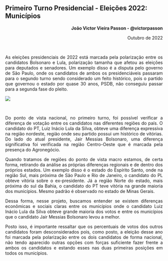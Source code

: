 ## Primeiro Turno Presidencial - Eleições 2022: Municípios
<p style="text-align: right"><strong>João Victor Vieira Passon - @victorpasson</strong></p>
<p style="text-align: right">Outubro de 2022</p>
<br>

<p style="text-align: justify">As eleições presidenciais de 2022 está marcada pela polarização entre os candidatos Bolsonaro e Lula, polarização tamanha que afetou as eleições para deputados e senadores. Um exemplo disso é a disputa pelo governo de São Paulo, onde os candidatos de ambos os presidenciáveis passaram para o segundo turno sendo considerado um feito histórico, pois o partido que governou o estado por quase 30 anos, PSDB, não conseguiu passar para a segunda fase do pleito.</p>
<p style="text-align: justify">
<img src="https://www.jornalopcao.com.br/wp-content/uploads/2022/09/lula-e-bolsonaro-30092021120156661-620x338.jpeg">
</p>
<br>
<div style="text-align: justify">
<p style="text-align: justify">Do ponto de vista nacional, no primeiro turno, foi possível verificar a diferença de votação entre os candidatos nas diferentes regiões do país. O candidato do PT, Luiz Inácio Lula da Silva, obteve uma diferença expressiva na região nordeste, região onde seu partido possui um histórico de vitórias. Do lado do atual presidente, Jair Messias Bolsonaro, uma diferença significativa foi verificada na região Centro-Oeste que é marcada pela presença do Agronegócio.</p>
<p style="text-align: justify">Quando tratamos de regiões do ponto de vista macro estamos, de certa forma, retirando da análise as próprias diferenças regionais e de dentro dos próprios estados. Um exemplo disso é o estado do Espírito Santo, onde na região Sul, mais próxima de São Paulo e Rio de Janeiro, o candidato do PL obteve vitória sobre o ex-presidente. Já a região Norte do estado, mais próxima do sul da Bahia, o candidato do PT teve vitória na grande maioria dos municípios. Mesmo padrão é observado no estado de Minas Gerais.</p>
<p style="text-align: justify">Dessa forma, nesse projeto, buscamos entender se existem diferenças econômicas e sociais claras entre os municípios onde o candidato Luiz Inácio Lula da Silva obteve grande maioria dos votos e entre os municípios que o candidato Jair Messias Bolsonaro levou a melhor.</p>
<p style="text-align: justify">Posto isso, é importante ressaltar que os percentuais de votos dos outros candidatos foram desconsiderados pois, como posto, a eleição desse ano foi marcada pela polarização entre os dois candidatos de forma nacional, não tendo aparecido outras opções com forças suficiente fazer frente a ambos os candidatos e estando esses nas duas primeiras posições em todos os municípios.</p>
</div>
